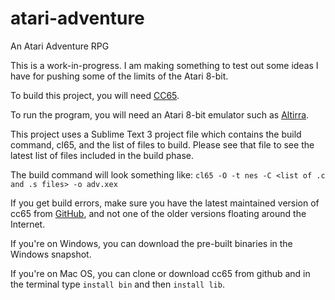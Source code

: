 # atari-adventure
An Atari Adventure RPG

This is a work-in-progress. I am making something to test out some ideas I have for pushing some of the limits of the Atari 8-bit. 

To build this project, you will need [CC65](https://github.com/cc65/cc65).

To run the program, you will need an Atari 8-bit emulator such as [Altirra](http://www.virtualdub.org/altirra.html).

This project uses a Sublime Text 3 project file which contains the build command, cl65, and the list of files to build. Please see that file to see the latest list of files included in the build phase.

The build command will look something like: 
`cl65 -O -t nes -C <list of .c and .s files> -o adv.xex`

If you get build errors, make sure you have the latest maintained version of cc65 from [GitHub](https://github.com/cc65/cc65), and not one of the older versions floating around the Internet.

If you're on Windows, you can download the pre-built binaries in the Windows snapshot.

If you're on Mac OS, you can clone or download cc65 from github and in the terminal type `install bin` and then `install lib`. 
